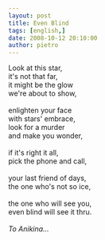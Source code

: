```yaml
---
layout: post
title: Even Blind
tags: [english,]
date: 2008-10-12 20:10:00
author: pietro
---
```

Look at this star,<br/>it's not that far,<br/>it might be the glow<br/>we're about to show,<br/><br/>enlighten your face<br/>with stars' embrace,<br/>look for a murder<br/>and make you wonder,<br/><br/>if it's right it all,<br/>pick the phone and call,<br/><br/>your last friend of days,<br/>the one who's not so ice,<br/><br/>the one who will see you,<br/>even blind will see it thru.<br/><br/><span style="font-style: italic">To Anikina...</span>
